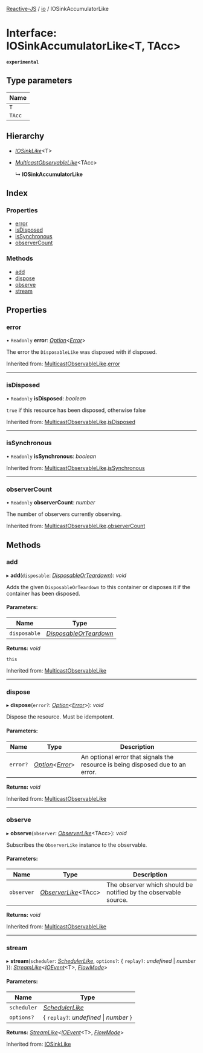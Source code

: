 [Reactive-JS](../README.md) / [io](../modules/io.md) / IOSinkAccumulatorLike

# Interface: IOSinkAccumulatorLike<T, TAcc\>

**`experimental`** 

## Type parameters

Name |
------ |
`T` |
`TAcc` |

## Hierarchy

* [*IOSinkLike*](io.iosinklike.md)<T\>

* [*MulticastObservableLike*](observable.multicastobservablelike.md)<TAcc\>

  ↳ **IOSinkAccumulatorLike**

## Index

### Properties

* [error](io.iosinkaccumulatorlike.md#error)
* [isDisposed](io.iosinkaccumulatorlike.md#isdisposed)
* [isSynchronous](io.iosinkaccumulatorlike.md#issynchronous)
* [observerCount](io.iosinkaccumulatorlike.md#observercount)

### Methods

* [add](io.iosinkaccumulatorlike.md#add)
* [dispose](io.iosinkaccumulatorlike.md#dispose)
* [observe](io.iosinkaccumulatorlike.md#observe)
* [stream](io.iosinkaccumulatorlike.md#stream)

## Properties

### error

• `Readonly` **error**: [*Option*](../modules/option.md#option)<[*Error*](../modules/disposable.md#error)\>

The error the `DisposableLike` was disposed with if disposed.

Inherited from: [MulticastObservableLike](observable.multicastobservablelike.md).[error](observable.multicastobservablelike.md#error)

___

### isDisposed

• `Readonly` **isDisposed**: *boolean*

`true` if this resource has been disposed, otherwise false

Inherited from: [MulticastObservableLike](observable.multicastobservablelike.md).[isDisposed](observable.multicastobservablelike.md#isdisposed)

___

### isSynchronous

• `Readonly` **isSynchronous**: *boolean*

Inherited from: [MulticastObservableLike](observable.multicastobservablelike.md).[isSynchronous](observable.multicastobservablelike.md#issynchronous)

___

### observerCount

• `Readonly` **observerCount**: *number*

The number of observers currently observing.

Inherited from: [MulticastObservableLike](observable.multicastobservablelike.md).[observerCount](observable.multicastobservablelike.md#observercount)

## Methods

### add

▸ **add**(`disposable`: [*DisposableOrTeardown*](../modules/disposable.md#disposableorteardown)): *void*

Adds the given `DisposableOrTeardown` to this container or disposes it if the container has been disposed.

#### Parameters:

Name | Type |
------ | ------ |
`disposable` | [*DisposableOrTeardown*](../modules/disposable.md#disposableorteardown) |

**Returns:** *void*

`this`

Inherited from: [MulticastObservableLike](observable.multicastobservablelike.md)

___

### dispose

▸ **dispose**(`error?`: [*Option*](../modules/option.md#option)<[*Error*](../modules/disposable.md#error)\>): *void*

Dispose the resource. Must be idempotent.

#### Parameters:

Name | Type | Description |
------ | ------ | ------ |
`error?` | [*Option*](../modules/option.md#option)<[*Error*](../modules/disposable.md#error)\> | An optional error that signals the resource is being disposed due to an error.    |

**Returns:** *void*

Inherited from: [MulticastObservableLike](observable.multicastobservablelike.md)

___

### observe

▸ **observe**(`observer`: [*ObserverLike*](observable.observerlike.md)<TAcc\>): *void*

Subscribes the `ObserverLike` instance to the observable.

#### Parameters:

Name | Type | Description |
------ | ------ | ------ |
`observer` | [*ObserverLike*](observable.observerlike.md)<TAcc\> | The observer which should be notified by the observable source.    |

**Returns:** *void*

Inherited from: [MulticastObservableLike](observable.multicastobservablelike.md)

___

### stream

▸ **stream**(`scheduler`: [*SchedulerLike*](scheduler.schedulerlike.md), `options?`: { `replay?`: *undefined* \| *number*  }): [*StreamLike*](observable.streamlike.md)<[*IOEvent*](../modules/io.md#ioevent)<T\>, [*FlowMode*](../modules/flowable.md#flowmode)\>

#### Parameters:

Name | Type |
------ | ------ |
`scheduler` | [*SchedulerLike*](scheduler.schedulerlike.md) |
`options?` | { `replay?`: *undefined* \| *number*  } |

**Returns:** [*StreamLike*](observable.streamlike.md)<[*IOEvent*](../modules/io.md#ioevent)<T\>, [*FlowMode*](../modules/flowable.md#flowmode)\>

Inherited from: [IOSinkLike](io.iosinklike.md)

